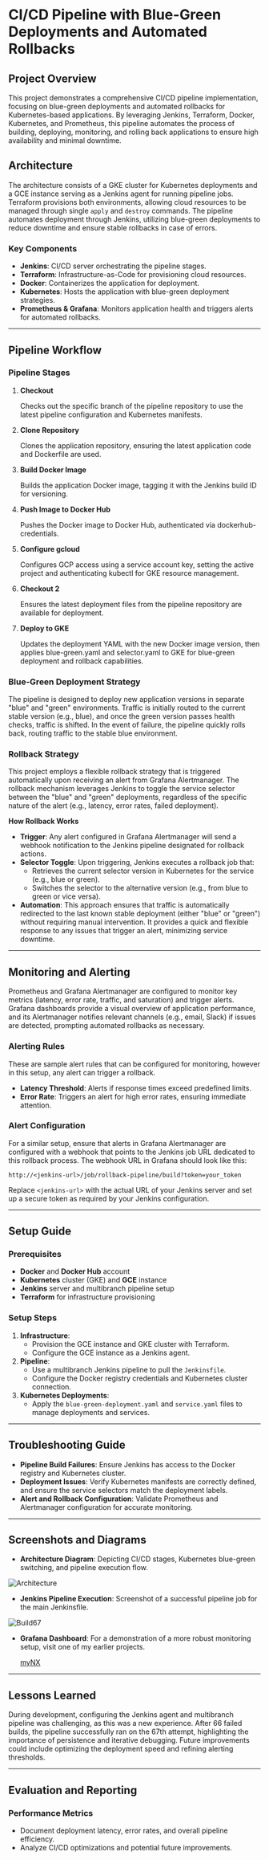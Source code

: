 # CI/CD Pipeline with Blue-Green Deployments and Automated Rollbacks

## Project Overview

This project demonstrates a comprehensive CI/CD pipeline implementation, focusing on blue-green deployments and automated rollbacks for Kubernetes-based applications. By leveraging Jenkins, Terraform, Docker, Kubernetes, and Prometheus, this pipeline automates the process of building, deploying, monitoring, and rolling back applications to ensure high availability and minimal downtime.

## Architecture

The architecture consists of a GKE cluster for Kubernetes deployments and a GCE instance serving as a Jenkins agent for running pipeline jobs. Terraform provisions both environments, allowing cloud resources to be managed through single `apply` and `destroy` commands. The pipeline automates deployment through Jenkins, utilizing blue-green deployments to reduce downtime and ensure stable rollbacks in case of errors.

### Key Components

- **Jenkins**: CI/CD server orchestrating the pipeline stages.
- **Terraform**: Infrastructure-as-Code for provisioning cloud resources.
- **Docker**: Containerizes the application for deployment.
- **Kubernetes**: Hosts the application with blue-green deployment strategies.
- **Prometheus & Grafana**: Monitors application health and triggers alerts for automated rollbacks.

---

## Pipeline Workflow

### Pipeline Stages

1. **Checkout**

   Checks out the specific branch of the pipeline repository to use the latest pipeline configuration and Kubernetes manifests.

2. **Clone Repository**

   Clones the application repository, ensuring the latest application code and Dockerfile are used.

3. **Build Docker Image**

   Builds the application Docker image, tagging it with the Jenkins build ID for versioning.

4. **Push Image to Docker Hub**

   Pushes the Docker image to Docker Hub, authenticated via dockerhub-credentials.

5. **Configure gcloud**

   Configures GCP access using a service account key, setting the active project and authenticating kubectl for GKE resource management.

6. **Checkout 2**

   Ensures the latest deployment files from the pipeline repository are available for deployment.

7. **Deploy to GKE**

   Updates the deployment YAML with the new Docker image version, then applies blue-green.yaml and selector.yaml to GKE for blue-green deployment and rollback capabilities.

### Blue-Green Deployment Strategy

The pipeline is designed to deploy new application versions in separate "blue" and "green" environments. Traffic is initially routed to the current stable version (e.g., blue), and once the green version passes health checks, traffic is shifted. In the event of failure, the pipeline quickly rolls back, routing traffic to the stable blue environment.

### Rollback Strategy

This project employs a flexible rollback strategy that is triggered automatically upon receiving an alert from Grafana Alertmanager. The rollback mechanism leverages Jenkins to toggle the service selector between the "blue" and "green" deployments, regardless of the specific nature of the alert (e.g., latency, error rates, failed deployment).

**How Rollback Works**

- **Trigger**: Any alert configured in Grafana Alertmanager will send a webhook notification to the Jenkins pipeline designated for rollback actions.
- **Selector Toggle**: Upon triggering, Jenkins executes a rollback job that:
    - Retrieves the current selector version in Kubernetes for the service (e.g., blue or green).
    - Switches the selector to the alternative version (e.g., from blue to green or vice versa).
- **Automation**: This approach ensures that traffic is automatically redirected to the last known stable deployment (either "blue" or "green") without requiring manual intervention. It provides a quick and flexible response to any issues that trigger an alert, minimizing service downtime.

---

## Monitoring and Alerting

Prometheus and Grafana Alertmanager are configured to monitor key metrics (latency, error rate, traffic, and saturation) and trigger alerts. Grafana dashboards provide a visual overview of application performance, and its Alertmanager notifies relevant channels (e.g., email, Slack) if issues are detected, prompting automated rollbacks as necessary.

### Alerting Rules

These are sample alert rules that can be configured for monitoring, however in this setup, any alert can trigger a rollback.

- **Latency Threshold**: Alerts if response times exceed predefined limits.
- **Error Rate**: Triggers an alert for high error rates, ensuring immediate attention.

### Alert Configuration

For a similar setup, ensure that alerts in Grafana Alertmanager are configured with a webhook that points to the Jenkins job URL dedicated to this rollback process. The webhook URL in Grafana should look like this:

`http://<jenkins-url>/job/rollback-pipeline/build?token=your_token`

Replace `<jenkins-url>` with the actual URL of your Jenkins server and set up a secure token as required by your Jenkins configuration.

---

## Setup Guide

### Prerequisites

- **Docker** and **Docker Hub** account
- **Kubernetes** cluster (GKE) and **GCE** instance
- **Jenkins** server and multibranch pipeline setup
- **Terraform** for infrastructure provisioning

### Setup Steps

1. **Infrastructure**:
   - Provision the GCE instance and GKE cluster with Terraform.
   - Configure the GCE instance as a Jenkins agent.
2. **Pipeline**:
   - Use a multibranch Jenkins pipeline to pull the `Jenkinsfile`.
   - Configure the Docker registry credentials and Kubernetes cluster connection.
3. **Kubernetes Deployments**:
   - Apply the `blue-green-deployment.yaml` and `service.yaml` files to manage deployments and services.

---

## Troubleshooting Guide

- **Pipeline Build Failures**: Ensure Jenkins has access to the Docker registry and Kubernetes cluster.
- **Deployment Issues**: Verify Kubernetes manifests are correctly defined, and ensure the service selectors match the deployment labels.
- **Alert and Rollback Configuration**: Validate Prometheus and Alertmanager configuration for accurate monitoring.

---

## Screenshots and Diagrams

- **Architecture Diagram**: Depicting CI/CD stages, Kubernetes blue-green switching, and pipeline execution flow.

![Architecture](images/arch.drawio.png)

- **Jenkins Pipeline Execution**: Screenshot of a successful pipeline job for the main Jenkinsfile.

![Build67](images/Build67.png)

- **Grafana Dashboard**: For a demonstration of a more robust monitoring setup, visit one of my earlier projects.

   [myNX](https://github.com/Josheleazar/myNX)

---

## Lessons Learned

During development, configuring the Jenkins agent and multibranch pipeline was challenging, as this was a new experience. After 66 failed builds, the pipeline successfully ran on the 67th attempt, highlighting the importance of persistence and iterative debugging. Future improvements could include optimizing the deployment speed and refining alerting thresholds.

---

## Evaluation and Reporting

### Performance Metrics

- Document deployment latency, error rates, and overall pipeline efficiency.
- Analyze CI/CD optimizations and potential future improvements.

